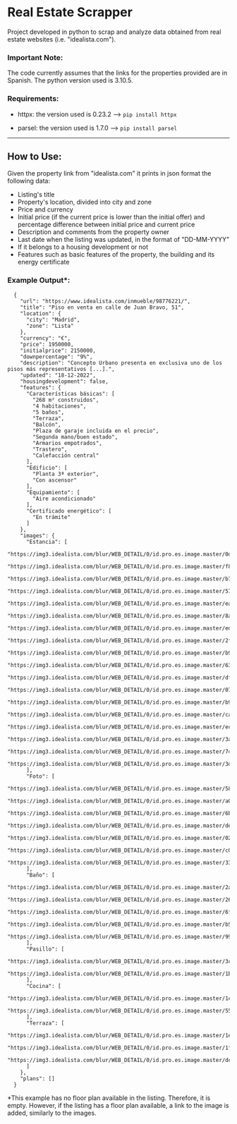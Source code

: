 # Real Estate Scrapper
Project developed in python to scrap and analyze data obtained from real estate websites (i.e. "idealista.com").

### Important Note:
The code currently assumes that the links for the properties provided are in Spanish.
The python version used is 3.10.5.

### Requirements:
- httpx: the version used is 0.23.2 -->
```pip install httpx```

- parsel: the version used is 1.7.0 -->
```pip install parsel```

---

## How to Use:
Given the property link from "idealista.com" it prints in json format the following data:
- Listing's title
- Property's location, divided into city and zone
- Price and currency
- Initial price (if the current price is lower than the initial offer) and percentage difference between initial price and current price
- Description and comments from the property owner
- Last date when the listing was updated, in the format of "DD-MM-YYYY"
- If it belongs to a housing development or not
- Features such as basic features of the property, the building and its energy certificate

### Example Output*:
```
  {
    "url": "https://www.idealista.com/inmueble/98776221/",
    "title": "Piso en venta en calle de Juan Bravo, 51",
    "location": {
      "city": "Madrid",
      "zone": "Lista"
    },
    "currency": "€",
    "price": 1950000,
    "initialprice": 2150000,
    "downpercentage": "9%",
    "description": "Concepto Urbano presenta en exclusiva uno de los pisos más representativos [...].",
    "updated": "18-12-2022",
    "housingdevelopment": false,
    "features": {
      "Características básicas": [
        "268 m² construidos",
        "4 habitaciones",
        "5 baños",
        "Terraza",
        "Balcón",
        "Plaza de garaje incluida en el precio",
        "Segunda mano/buen estado",
        "Armarios empotrados",
        "Trastero",
        "Calefacción central"
      ],
      "Edificio": [
        "Planta 3ª exterior",
        "Con ascensor"
      ],
      "Equipamiento": [
        "Aire acondicionado"
      ],
      "Certificado energético": [
        "En trámite"
      ]
    },
    "images": {
      "Estancia": [
        "https://img3.idealista.com/blur/WEB_DETAIL/0/id.pro.es.image.master/0d/87/32/1025229898.jpg",
        "https://img3.idealista.com/blur/WEB_DETAIL/0/id.pro.es.image.master/f8/24/ec/1025229989.jpg",
        "https://img3.idealista.com/blur/WEB_DETAIL/0/id.pro.es.image.master/b7/db/03/1025230009.jpg",
        "https://img3.idealista.com/blur/WEB_DETAIL/0/id.pro.es.image.master/57/be/c1/1025230006.jpg",
        "https://img3.idealista.com/blur/WEB_DETAIL/0/id.pro.es.image.master/ea/70/81/1025230034.jpg",
        "https://img3.idealista.com/blur/WEB_DETAIL/0/id.pro.es.image.master/8a/db/2e/1025230018.jpg",
        "https://img3.idealista.com/blur/WEB_DETAIL/0/id.pro.es.image.master/ed/da/8e/1025229991.jpg",
        "https://img3.idealista.com/blur/WEB_DETAIL/0/id.pro.es.image.master/2f/64/ff/1025230023.jpg",
        "https://img3.idealista.com/blur/WEB_DETAIL/0/id.pro.es.image.master/b9/e7/7d/1025230014.jpg",
        "https://img3.idealista.com/blur/WEB_DETAIL/0/id.pro.es.image.master/63/33/f8/1025229981.jpg",
        "https://img3.idealista.com/blur/WEB_DETAIL/0/id.pro.es.image.master/df/07/a7/1025230019.jpg",
        "https://img3.idealista.com/blur/WEB_DETAIL/0/id.pro.es.image.master/07/ae/86/1025229902.jpg",
        "https://img3.idealista.com/blur/WEB_DETAIL/0/id.pro.es.image.master/b9/a7/b3/1025230024.jpg",
        "https://img3.idealista.com/blur/WEB_DETAIL/0/id.pro.es.image.master/ca/df/d7/1025230010.jpg",
        "https://img3.idealista.com/blur/WEB_DETAIL/0/id.pro.es.image.master/ec/21/28/1025229901.jpg",
        "https://img3.idealista.com/blur/WEB_DETAIL/0/id.pro.es.image.master/3a/25/67/1025230029.jpg",
        "https://img3.idealista.com/blur/WEB_DETAIL/0/id.pro.es.image.master/74/ae/97/1025230016.jpg",
        "https://img3.idealista.com/blur/WEB_DETAIL/0/id.pro.es.image.master/3d/5e/ee/1025230013.jpg"
      ],
      "Foto": [
        "https://img3.idealista.com/blur/WEB_DETAIL/0/id.pro.es.image.master/58/55/d6/1025230000.jpg",
        "https://img3.idealista.com/blur/WEB_DETAIL/0/id.pro.es.image.master/a0/10/e8/1025229900.jpg",
        "https://img3.idealista.com/blur/WEB_DETAIL/0/id.pro.es.image.master/6b/34/71/1025230002.jpg",
        "https://img3.idealista.com/blur/WEB_DETAIL/0/id.pro.es.image.master/de/b2/91/1025229982.jpg",
        "https://img3.idealista.com/blur/WEB_DETAIL/0/id.pro.es.image.master/02/8f/bc/1025230015.jpg",
        "https://img3.idealista.com/blur/WEB_DETAIL/0/id.pro.es.image.master/c0/d5/96/1025230028.jpg",
        "https://img3.idealista.com/blur/WEB_DETAIL/0/id.pro.es.image.master/33/6d/2f/1025229980.jpg"
      ],
      "Baño": [
        "https://img3.idealista.com/blur/WEB_DETAIL/0/id.pro.es.image.master/2a/be/81/1025230026.jpg",
        "https://img3.idealista.com/blur/WEB_DETAIL/0/id.pro.es.image.master/26/fe/16/1025230008.jpg",
        "https://img3.idealista.com/blur/WEB_DETAIL/0/id.pro.es.image.master/6f/12/15/1025230017.jpg",
        "https://img3.idealista.com/blur/WEB_DETAIL/0/id.pro.es.image.master/b5/e5/c8/1025230012.jpg",
        "https://img3.idealista.com/blur/WEB_DETAIL/0/id.pro.es.image.master/99/2e/3c/1025230011.jpg"
      ],
      "Pasillo": [
        "https://img3.idealista.com/blur/WEB_DETAIL/0/id.pro.es.image.master/3c/55/2e/1025230020.jpg",
        "https://img3.idealista.com/blur/WEB_DETAIL/0/id.pro.es.image.master/1b/e4/79/1025230027.jpg"
      ],
      "Cocina": [
        "https://img3.idealista.com/blur/WEB_DETAIL/0/id.pro.es.image.master/1c/7d/41/1025230033.jpg",
        "https://img3.idealista.com/blur/WEB_DETAIL/0/id.pro.es.image.master/55/63/4e/1025229979.jpg"
      ],
      "Terraza": [
        "https://img3.idealista.com/blur/WEB_DETAIL/0/id.pro.es.image.master/1e/c8/8d/1025229992.jpg",
        "https://img3.idealista.com/blur/WEB_DETAIL/0/id.pro.es.image.master/1f/d1/41/1025230025.jpg",
        "https://img3.idealista.com/blur/WEB_DETAIL/0/id.pro.es.image.master/dc/0b/27/1025229899.jpg"
      ]
    },
    "plans": []
  }
```

*This example has no floor plan available in the listing. Therefore, it is empty. However, if the listing has a floor plan available, a link to the image is added, similarly to the images.